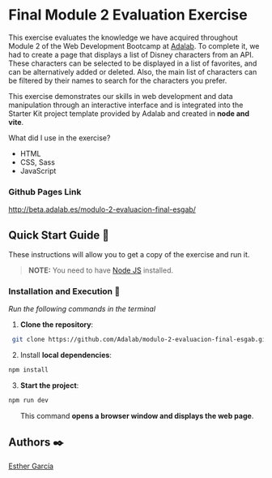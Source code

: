 # Final Module 2 Evaluation Exercise

This exercise evaluates the knowledge we have acquired throughout Module 2 of the Web Development Bootcamp at [Adalab](https://adalab.es). To complete it, we had to create a page that displays a list of Disney characters from an API. These characters can be selected to be displayed in a list of favorites, and can be alternatively added or deleted. Also, the main list of characters can be filtered by their names to search for the characters you prefer. 

This exercise demonstrates our skills in web development and data manipulation through an interactive interface and is integrated into the Starter Kit project template provided by Adalab and created in **node and vite**.

What did I use in the exercise?

- HTML
- CSS, Sass
- JavaScript

### Github Pages Link

http://beta.adalab.es/modulo-2-evaluacion-final-esgab/

## Quick Start Guide 🚀

These instructions will allow you to get a copy of the exercise and run it.

> **NOTE:** You need to have [Node JS](https://nodejs.org/) installed.

### Installation and Execution 🔧

_Run the following commands in the terminal_

1. **Clone the repository**:

```bash
 git clone https://github.com/Adalab/modulo-2-evaluacion-final-esgab.git
```

2. Install **local dependencies**:

```bash
npm install
```

3. **Start the project**:

```bash
npm run dev
```

&nbsp; &nbsp; &nbsp; This command **opens a browser window and displays the web page**.

## Authors ✒️

[Esther García](https://www.github.com/esgab)